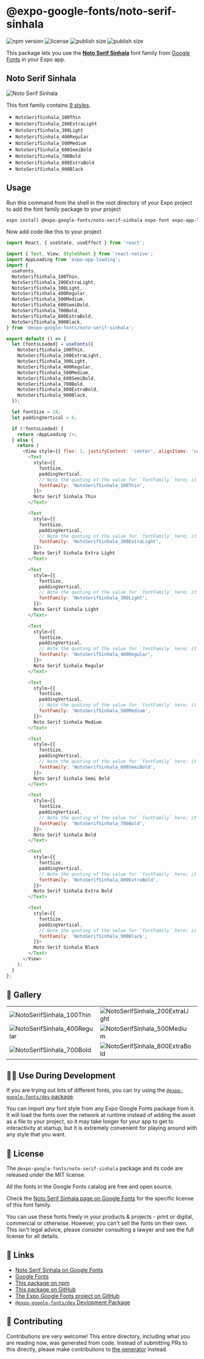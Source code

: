 # @expo-google-fonts/noto-serif-sinhala

![npm version](https://flat.badgen.net/npm/v/@expo-google-fonts/noto-serif-sinhala)
![license](https://flat.badgen.net/github/license/expo/google-fonts)
![publish size](https://flat.badgen.net/packagephobia/install/@expo-google-fonts/noto-serif-sinhala)
![publish size](https://flat.badgen.net/packagephobia/publish/@expo-google-fonts/noto-serif-sinhala)

This package lets you use the [**Noto Serif Sinhala**](https://fonts.google.com/specimen/Noto+Serif+Sinhala) font family from [Google Fonts](https://fonts.google.com/) in your Expo app.

## Noto Serif Sinhala

![Noto Serif Sinhala](./font-family.png)

This font family contains [9 styles](#-gallery).

- `NotoSerifSinhala_100Thin`
- `NotoSerifSinhala_200ExtraLight`
- `NotoSerifSinhala_300Light`
- `NotoSerifSinhala_400Regular`
- `NotoSerifSinhala_500Medium`
- `NotoSerifSinhala_600SemiBold`
- `NotoSerifSinhala_700Bold`
- `NotoSerifSinhala_800ExtraBold`
- `NotoSerifSinhala_900Black`

## Usage

Run this command from the shell in the root directory of your Expo project to add the font family package to your project
```sh
expo install @expo-google-fonts/noto-serif-sinhala expo-font expo-app-loading
```

Now add code like this to your project
```js
import React, { useState, useEffect } from 'react';

import { Text, View, StyleSheet } from 'react-native';
import AppLoading from 'expo-app-loading';
import {
  useFonts,
  NotoSerifSinhala_100Thin,
  NotoSerifSinhala_200ExtraLight,
  NotoSerifSinhala_300Light,
  NotoSerifSinhala_400Regular,
  NotoSerifSinhala_500Medium,
  NotoSerifSinhala_600SemiBold,
  NotoSerifSinhala_700Bold,
  NotoSerifSinhala_800ExtraBold,
  NotoSerifSinhala_900Black,
} from '@expo-google-fonts/noto-serif-sinhala';

export default () => {
  let [fontsLoaded] = useFonts({
    NotoSerifSinhala_100Thin,
    NotoSerifSinhala_200ExtraLight,
    NotoSerifSinhala_300Light,
    NotoSerifSinhala_400Regular,
    NotoSerifSinhala_500Medium,
    NotoSerifSinhala_600SemiBold,
    NotoSerifSinhala_700Bold,
    NotoSerifSinhala_800ExtraBold,
    NotoSerifSinhala_900Black,
  });

  let fontSize = 24;
  let paddingVertical = 6;

  if (!fontsLoaded) {
    return <AppLoading />;
  } else {
    return (
      <View style={{ flex: 1, justifyContent: 'center', alignItems: 'center' }}>
        <Text
          style={{
            fontSize,
            paddingVertical,
            // Note the quoting of the value for `fontFamily` here; it expects a string!
            fontFamily: 'NotoSerifSinhala_100Thin',
          }}>
          Noto Serif Sinhala Thin
        </Text>

        <Text
          style={{
            fontSize,
            paddingVertical,
            // Note the quoting of the value for `fontFamily` here; it expects a string!
            fontFamily: 'NotoSerifSinhala_200ExtraLight',
          }}>
          Noto Serif Sinhala Extra Light
        </Text>

        <Text
          style={{
            fontSize,
            paddingVertical,
            // Note the quoting of the value for `fontFamily` here; it expects a string!
            fontFamily: 'NotoSerifSinhala_300Light',
          }}>
          Noto Serif Sinhala Light
        </Text>

        <Text
          style={{
            fontSize,
            paddingVertical,
            // Note the quoting of the value for `fontFamily` here; it expects a string!
            fontFamily: 'NotoSerifSinhala_400Regular',
          }}>
          Noto Serif Sinhala Regular
        </Text>

        <Text
          style={{
            fontSize,
            paddingVertical,
            // Note the quoting of the value for `fontFamily` here; it expects a string!
            fontFamily: 'NotoSerifSinhala_500Medium',
          }}>
          Noto Serif Sinhala Medium
        </Text>

        <Text
          style={{
            fontSize,
            paddingVertical,
            // Note the quoting of the value for `fontFamily` here; it expects a string!
            fontFamily: 'NotoSerifSinhala_600SemiBold',
          }}>
          Noto Serif Sinhala Semi Bold
        </Text>

        <Text
          style={{
            fontSize,
            paddingVertical,
            // Note the quoting of the value for `fontFamily` here; it expects a string!
            fontFamily: 'NotoSerifSinhala_700Bold',
          }}>
          Noto Serif Sinhala Bold
        </Text>

        <Text
          style={{
            fontSize,
            paddingVertical,
            // Note the quoting of the value for `fontFamily` here; it expects a string!
            fontFamily: 'NotoSerifSinhala_800ExtraBold',
          }}>
          Noto Serif Sinhala Extra Bold
        </Text>

        <Text
          style={{
            fontSize,
            paddingVertical,
            // Note the quoting of the value for `fontFamily` here; it expects a string!
            fontFamily: 'NotoSerifSinhala_900Black',
          }}>
          Noto Serif Sinhala Black
        </Text>
      </View>
    );
  }
};

```

## 🔡 Gallery


||||
|-|-|-|
|![NotoSerifSinhala_100Thin](./NotoSerifSinhala_100Thin.ttf.png)|![NotoSerifSinhala_200ExtraLight](./NotoSerifSinhala_200ExtraLight.ttf.png)|![NotoSerifSinhala_300Light](./NotoSerifSinhala_300Light.ttf.png)||
|![NotoSerifSinhala_400Regular](./NotoSerifSinhala_400Regular.ttf.png)|![NotoSerifSinhala_500Medium](./NotoSerifSinhala_500Medium.ttf.png)|![NotoSerifSinhala_600SemiBold](./NotoSerifSinhala_600SemiBold.ttf.png)||
|![NotoSerifSinhala_700Bold](./NotoSerifSinhala_700Bold.ttf.png)|![NotoSerifSinhala_800ExtraBold](./NotoSerifSinhala_800ExtraBold.ttf.png)|![NotoSerifSinhala_900Black](./NotoSerifSinhala_900Black.ttf.png)||


## 👩‍💻 Use During Development

If you are trying out lots of different fonts, you can try using the [`@expo-google-fonts/dev` package](https://github.com/expo/google-fonts/tree/master/font-packages/dev#readme).

You can import *any* font style from any Expo Google Fonts package from it. It will load the fonts
over the network at runtime instead of adding the asset as a file to your project, so it may take longer
for your app to get to interactivity at startup, but it is extremely convenient
for playing around with any style that you want.

## 📖 License

The `@expo-google-fonts/noto-serif-sinhala` package and its code are released under the MIT license.

All the fonts in the Google Fonts catalog are free and open source.

Check the [Noto Serif Sinhala page on Google Fonts](https://fonts.google.com/specimen/Noto+Serif+Sinhala) for the specific license of this font family.

You can use these fonts freely in your products & projects - print or digital, commercial or otherwise. However, you can't sell the fonts on their own. This isn't legal advice, please consider consulting a lawyer and see the full license for all details.

## 🔗 Links

- [Noto Serif Sinhala on Google Fonts](https://fonts.google.com/specimen/Noto+Serif+Sinhala)
- [Google Fonts](https://fonts.google.com/)
- [This package on npm](https://www.npmjs.com/package/@expo-google-fonts/noto-serif-sinhala)
- [This package on GitHub](https://github.com/expo/google-fonts/tree/master/font-packages/noto-serif-sinhala)
- [The Expo Google Fonts project on GitHub](https://github.com/expo/google-fonts)
- [`@expo-google-fonts/dev` Devlopment Package](https://github.com/expo/google-fonts/tree/master/font-packages/dev)

## 🤝 Contributing

Contributions are very welcome! This entire directory, including what you are reading now, was generated from code. Instead of submitting PRs to this directly, please make contributions to [the generator](https://github.com/expo/google-fonts/tree/master/packages/generator) instead.
